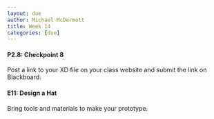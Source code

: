 ```yaml
---
layout: due
author: Michael McDermott
title: Week 14
categories: [due]
---
```

#### P2.8: Checkpoint 8
Post a link to your XD file on your class website and submit the link on Blackboard.

#### E11: Design a Hat
Bring tools and materials to make your prototype.
